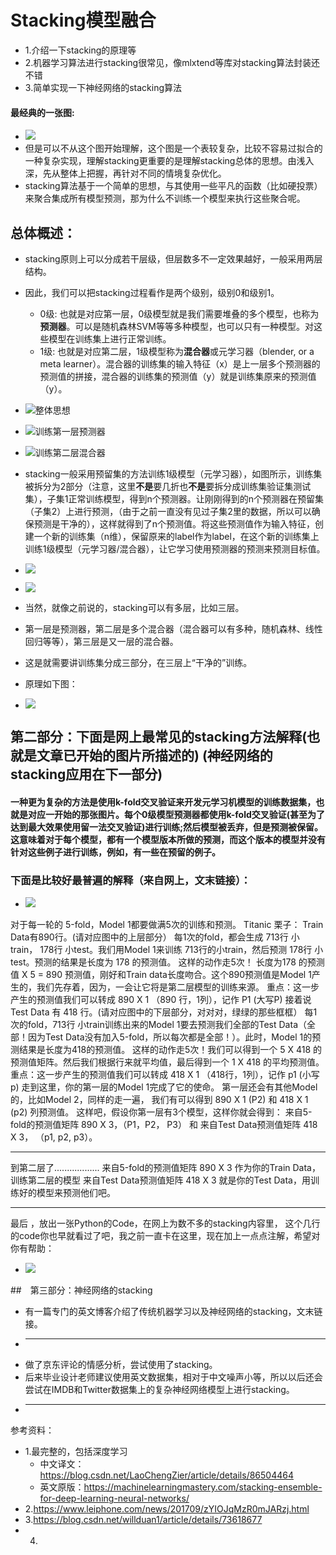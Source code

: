 # Stacking模型融合

* 1.介绍一下stacking的原理等
* 2.机器学习算法进行stacking很常见，像mlxtend等库对stacking算法封装还不错
* 3.简单实现一下神经网络的stacking算法

#### 最经典的一张图:
* ![](https://github.com/dyngq/notebooks/blob/master/images/20190427-model-fusion-algorithm/stacking-1.jpg)
* 但是可以不从这个图开始理解，这个图是一个表较复杂，比较不容易过拟合的一种复杂实现，理解stacking更重要的是理解stacking总体的思想。由浅入深，先从整体上把握，再针对不同的情境复杂优化。
* stacking算法基于一个简单的思想，与其使用一些平凡的函数（比如硬投票）来聚合集成所有模型预测，那为什么不训练一个模型来执行这些聚合呢。

## 总体概述：
* stacking原则上可以分成若干层级，但层数多不一定效果越好，一般采用两层结构。
* 因此，我们可以把stacking过程看作是两个级别，级别0和级别1。
    * 0级:  也就是对应第一层，0级模型就是我们需要堆叠的多个模型，也称为**预测器**。可以是随机森林SVM等等多种模型，也可以只有一种模型。对这些模型在训练集上进行正常训练。
    * 1级:  也就是对应第二层，1级模型称为**混合器**或元学习器（blender, or a meta learner）。混合器的训练集的输入特征（x）是上一层多个预测器的预测值的拼接，混合器的训练集的预测值（y）就是训练集原来的预测值（y）。

* ![整体思想](https://github.com/dyngq/notebooks/blob/master/images/20190427-model-fusion-algorithm/stacking-5.jpg)
* ![训练第一层预测器](https://github.com/dyngq/notebooks/blob/master/images/20190427-model-fusion-algorithm/stacking-6.jpg)
* ![训练第二层混合器](https://github.com/dyngq/notebooks/blob/master/images/20190427-model-fusion-algorithm/stacking-7.jpg)
* stacking一般采用预留集的方法训练1级模型（元学习器），如图所示，训练集被拆分为2部分（注意，这里**不是**要几折也**不是**要拆分成训练集验证集测试集），子集1正常训练模型，得到n个预测器。让刚刚得到的n个预测器在预留集（子集2）上进行预测，（由于之前一直没有见过子集2里的数据，所以可以确保预测是干净的），这样就得到了n个预测值。将这些预测值作为输入特征，创建一个新的训练集（n维），保留原来的label作为label，在这个新的训练集上训练1级模型（元学习器/混合器），让它学习使用预测器的预测来预测目标值。


* ![](https://github.com/dyngq/notebooks/blob/master/images/20190427-model-fusion-algorithm/stacking-2.jpg)
* ![](https://github.com/dyngq/notebooks/blob/master/images/20190427-model-fusion-algorithm/stacking-3.jpg)

* 当然，就像之前说的，stacking可以有多层，比如三层。
* 第一层是预测器，第二层是多个混合器（混合器可以有多种，随机森林、线性回归等等），第三层是又一层的混合器。
* 这是就需要讲训练集分成三部分，在三层上“干净的”训练。
* 原理如下图：                                                                 
* ![](https://github.com/dyngq/notebooks/blob/master/images/20190427-model-fusion-algorithm/stacking-7.jpg)                      

## 第二部分：下面是网上最常见的stacking方法解释(也就是文章已开始的图片所描述的)       (神经网络的stacking应用在下一部分)
#### 一种更为复杂的方法是使用k-fold交叉验证来开发元学习机模型的训练数据集，也就是对应一开始的那张图片。每个0级模型预测器都使用k-fold交叉验证(甚至为了达到最大效果使用留一法交叉验证)进行训练;然后模型被丢弃，但是预测被保留。这意味着对于每个模型，都有一个模型版本所做的预测，而这个版本的模型并没有针对这些例子进行训练，例如，有一些在预留的例子。

### 下面是比较好最普遍的解释（来自网上，文末链接）：
* ![](https://github.com/dyngq/notebooks/blob/master/images/20190427-model-fusion-algorithm/stacking-1.jpg)

对于每一轮的 5-fold，Model 1都要做满5次的训练和预测。
Titanic 栗子：
Train Data有890行。(请对应图中的上层部分）
每1次的fold，都会生成 713行 小train， 178行 小test。我们用Model 1来训练 713行的小train，然后预测 178行 小test。预测的结果是长度为 178 的预测值。
这样的动作走5次！ 长度为178 的预测值 X 5 = 890 预测值，刚好和Train data长度吻合。这个890预测值是Model 1产生的，我们先存着，因为，一会让它将是第二层模型的训练来源。
重点：这一步产生的预测值我们可以转成 890 X 1 （890 行，1列），记作 P1 (大写P)
接着说 Test Data 有 418 行。(请对应图中的下层部分，对对对，绿绿的那些框框）
每1次的fold，713行 小train训练出来的Model 1要去预测我们全部的Test Data（全部！因为Test Data没有加入5-fold，所以每次都是全部！）。此时，Model 1的预测结果是长度为418的预测值。
这样的动作走5次！我们可以得到一个 5 X 418 的预测值矩阵。然后我们根据行来就平均值，最后得到一个 1 X 418 的平均预测值。
重点：这一步产生的预测值我们可以转成 418 X 1 （418行，1列），记作 p1 (小写p)
走到这里，你的第一层的Model 1完成了它的使命。
第一层还会有其他Model的，比如Model 2，同样的走一遍， 我们有可以得到  890 X 1  (P2) 和  418 X 1 (p2) 列预测值。
这样吧，假设你第一层有3个模型，这样你就会得到：
来自5-fold的预测值矩阵 890 X 3，（P1，P2， P3）  和 来自Test Data预测值矩阵 418 X 3， （p1, p2, p3）。

-----------------------------------------

到第二层了..................
来自5-fold的预测值矩阵 890 X 3 作为你的Train Data，训练第二层的模型
来自Test Data预测值矩阵 418 X 3 就是你的Test Data，用训练好的模型来预测他们吧。

---------------------------------------

最后 ，放出一张Python的Code，在网上为数不多的stacking内容里， 这个几行的code你也早就看过了吧，我之前一直卡在这里，现在加上一点点注解，希望对你有帮助：
* ![](https://github.com/dyngq/notebooks/blob/master/images/20190427-model-fusion-algorithm/stacking-4.jpg)

##　第三部分：神经网络的stacking
* 有一篇专门的英文博客介绍了传统机器学习以及神经网络的stacking，文末链接。
* ------------------------------------------------------------
* 做了京东评论的情感分析，尝试使用了stacking。
* 后来毕业设计老师建议使用英文数据集，相对于中文噪声小等，所以以后还会尝试在IMDB和Twitter数据集上的复杂神经网络模型上进行stacking。
* ------------------------------------------------------------



















参考资料：
* 1.最完整的，包括深度学习
    * 中文译文：https://blog.csdn.net/LaoChengZier/article/details/86504464
    * 英文原版：https://machinelearningmastery.com/stacking-ensemble-for-deep-learning-neural-networks/
* 2.https://www.leiphone.com/news/201709/zYIOJqMzR0mJARzj.html
* 3.https://blog.csdn.net/willduan1/article/details/73618677
* 4.


